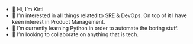 - 👋 Hi, I’m Kirti
- 👀 I’m interested in all things related to SRE & DevOps. On top of it I have keen interest in Product Management.
- 🌱 I’m currently learning Python in order to automate the boring stuff.
- 💞️ I’m looking to collaborate on anything that is tech.

<!---
KirtiSRE/KirtiSRE is a ✨ special ✨ repository because its `README.md` (this file) appears on your GitHub profile.
You can click the Preview link to take a look at your changes.
--->
